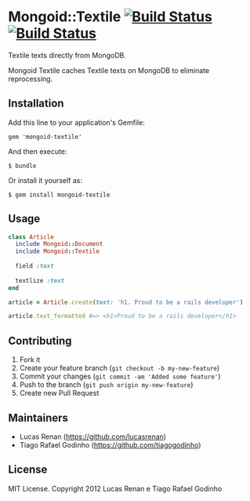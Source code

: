 # Mongoid::Textile [![Build Status](https://secure.travis-ci.org/tiagogodinho/mongoid-textile.png)](http://travis-ci.org/tiagogodinho/mongoid-textile) [![Build Status](https://gemnasium.com/tiagogodinho/mongoid-textile.png?travis)](http://gemnasium.com/tiagogodinho/mongoid-textile)

Textile texts directly from MongoDB.

Mongoid Textile caches Textile texts on MongoDB to eliminate reprocessing.

## Installation

Add this line to your application's Gemfile:

    gem 'mongoid-textile'

And then execute:

    $ bundle

Or install it yourself as:

    $ gem install mongoid-textile

## Usage

``` ruby
class Article
  include Mongoid::Document
  include Mongoid::Textile
  
  field :text
  
  textlize :text
end

article = Article.create(text: 'h1. Proud to be a rails developer')

article.text_formatted #=> <h1>Proud to be a rails developer</h1>
```

## Contributing

1. Fork it
2. Create your feature branch (`git checkout -b my-new-feature`)
3. Commit your changes (`git commit -am 'Added some feature'`)
4. Push to the branch (`git push origin my-new-feature`)
5. Create new Pull Request

## Maintainers

* Lucas Renan (https://github.com/lucasrenan)
* Tiago Rafael Godinho (https://github.com/tiagogodinho)

## License

MIT License. Copyright 2012 Lucas Renan e Tiago Rafael Godinho
